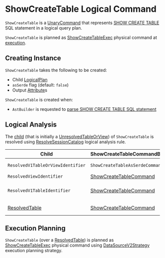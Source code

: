# ShowCreateTable Logical Command

`ShowCreateTable` is a [UnaryCommand](Command.md#UnaryCommand) that represents [SHOW CREATE TABLE](../sql/AstBuilder.md#visitShowCreateTable) SQL statement in a logical query plan.

`ShowCreateTable` is planned as [ShowCreateTableExec](../physical-operators/ShowCreateTableExec.md) physical command at [execution](#execution-planning).

## Creating Instance

`ShowCreateTable` takes the following to be created:

* <span id="child"> Child [LogicalPlan](LogicalPlan.md)
* <span id="asSerde"> `asSerde` flag (default: `false`)
* <span id="output"> Output [Attribute](../expressions/Attribute.md)s

`ShowCreateTable` is created when:

* `AstBuilder` is requested to [parse SHOW CREATE TABLE SQL statement](../sql/AstBuilder.md#visitShowCreateTable)

## Logical Analysis

The [child](#child) (that is initially a [UnresolvedTableOrView](UnresolvedTableOrView.md)) of `ShowCreateTable` is resolved using [ResolveSessionCatalog](../logical-analysis-rules/ResolveSessionCatalog.md) logical analysis rule.

Child | ShowCreateTableCommandBase | Note
------|----------------------------|--------
 `ResolvedV1TableOrViewIdentifier` | `ShowCreateTableAsSerdeCommand` | Only when [asSerde](#asSerde) is used (`true`)
 `ResolvedViewIdentifier` | [ShowCreateTableCommand](ShowCreateTableCommand.md) |
 `ResolvedV1TableIdentifier` | [ShowCreateTableCommand](ShowCreateTableCommand.md) | Only with [spark.sql.legacy.useV1Command](../configuration-properties.md#spark.sql.legacy.useV1Command) enabled
 [ResolvedTable](ResolvedTable.md) | [ShowCreateTableCommand](ShowCreateTableCommand.md) | Only for `spark_catalog` session catalog and `hive` tables

## Execution Planning

`ShowCreateTable` (over a [ResolvedTable](ResolvedTable.md)) is planned as [ShowCreateTableExec](../physical-operators/ShowCreateTableExec.md) physical command using [DataSourceV2Strategy](../execution-planning-strategies/DataSourceV2Strategy.md) execution planning strategy.
